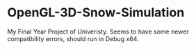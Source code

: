 # OpenGL-3D-Snow-Simulation

My Final Year Project of Univeristy. Seems to have some newer compatibility errors, should run in Debug x64.

